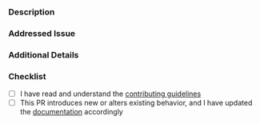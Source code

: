 ### Description

<!-- REQUIRED
    Provide a concise description of your change. What does it do? Why is it necessary?
    As a guideline, think about how you would describe your change if you were to write a changelog entry for it.
-->

### Addressed Issue

<!-- REQUIRED
    Reference the issue addressed by this PR, e.g. `#1234`.
    Use keywords to signal that this PR resolves the issue,
    causing the issue to be closed automatically when the PR is merged:
        https://docs.github.com/en/issues/tracking-your-work-with-issues/linking-a-pull-request-to-an-issue#linking-a-pull-request-to-an-issue-using-a-keyword
-->

### Additional Details

<!-- OPTIONAL
    If desired, share more technical details about the change here.
    Elaborating on why you implemented the change the way you did can be super helpful to the reviewer.
    Did you consider other solutions? Any problems you ran into along the way?

    Providing screenshots, GIFs or even short clips of the new behavior is a great way to demonstrate
    the change to other community members.
-->

### Checklist

<!-- REQUIRED
    Mark items in this list as done by adding a `x` between the square brackets.
    Non-applicable items may be marked as such by surrounding their text with tildes (`~`).

    This is not meant to be a strict to-do list. If you're unsure about anything,
    just leave it empty for now. The maintainers are happy to assist you in figuring it out!
-->

- [ ] I have read and understand the [contributing guidelines](https://github.com/DependencyTrack/dependency-track/blob/master/CONTRIBUTING.md#pull-requests)
- [ ] This PR introduces new or alters existing behavior, and I have updated the [documentation](https://github.com/DependencyTrack/dependency-track/tree/master/docs/_docs) accordingly
